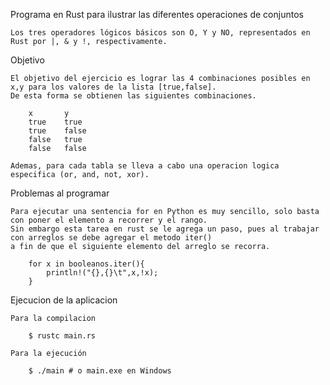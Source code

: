Programa en Rust para ilustrar las diferentes operaciones de conjuntos

    Los tres operadores lógicos básicos son O, Y y NO, representados en Rust por |, & y !, respectivamente.

Objetivo

    El objetivo del ejercicio es lograr las 4 combinaciones posibles en x,y para los valores de la lista [true,false].
    De esta forma se obtienen las siguientes combinaciones.

        x       y
        true    true
        true    false
        false   true
        false   false

    Ademas, para cada tabla se lleva a cabo una operacion logica especifica (or, and, not, xor).

Problemas al programar 

    Para ejecutar una sentencia for en Python es muy sencillo, solo basta con poner el elemento a recorrer y el rango. 
    Sin embargo esta tarea en rust se le agrega un paso, pues al trabajar con arreglos se debe agregar el metodo iter()
    a fin de que el siguiente elemento del arreglo se recorra.
    
        for x in booleanos.iter(){ 
            println!("{},{}\t",x,!x);
        }

Ejecucion de la aplicacion

    Para la compilacion

        $ rustc main.rs

    Para la ejecución

        $ ./main # o main.exe en Windows
